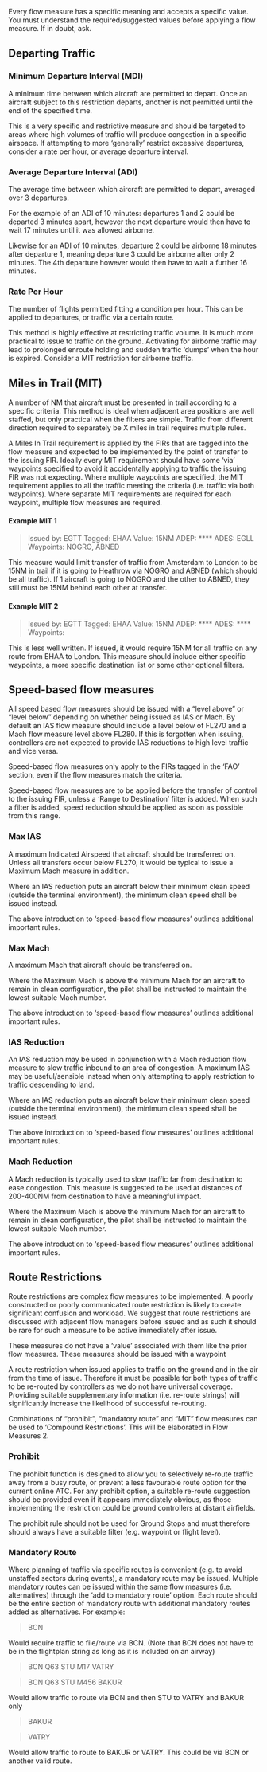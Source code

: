 Every flow measure has a specific meaning and accepts a specific value. You must understand the required/suggested values before applying a flow measure. If in doubt, ask.

## Departing Traffic

### Minimum Departure Interval (MDI)
A minimum time between which aircraft are permitted to depart. Once an aircraft subject to this restriction departs, another is not permitted until the end of the specified time. 

This is a very specific and restrictive measure and should be targeted to areas where high volumes of traffic will produce congestion in a specific airspace. If attempting to more ‘generally’ restrict excessive departures, consider a rate per hour, or average departure interval.

### Average Departure Interval (ADI)
The average time between which aircraft are permitted to depart, averaged over 3 departures. 

For the example of an ADI of 10 minutes: departures 1 and 2 could be departed 3 minutes apart, however the next departure would then have to wait 17 minutes until it was allowed airborne. 

Likewise for an ADI of 10 minutes, departure 2 could be airborne 18 minutes after departure 1, meaning departure 3 could be airborne after only 2 minutes. The 4th departure however would then have to wait a further 16 minutes.

### Rate Per Hour
The number of flights permitted fitting a condition per hour. This can be applied to departures, or traffic via a certain route. 

This method is highly effective at restricting traffic volume. It is much more practical to issue to traffic on the ground. Activating for airborne traffic may lead to prolonged enroute holding and sudden traffic ‘dumps’ when the hour is expired. Consider a MIT restriction for airborne traffic.

## Miles in Trail (MIT)
A number of NM that aircraft must be presented in trail according to a specific criteria. This method is ideal when adjacent area positions are well staffed, but only practical when the filters are simple. Traffic from different direction required to separately be X miles in trail requires multiple rules.

A Miles In Trail requirement is applied by the FIRs that are tagged into the flow measure and expected to be implemented by the point of transfer to the issuing FIR. Ideally every MIT requirement should have some ‘via’ waypoints specified to avoid it accidentally applying to traffic the issuing FIR was not expecting. Where multiple waypoints are specified, the MIT requirement applies to all the traffic meeting the criteria (i.e. traffic via both waypoints). Where separate MIT requirements are required for each waypoint, multiple flow measures are required.

#### Example MIT 1
>Issued by: EGTT
>Tagged: EHAA
>Value: 15NM
>ADEP: ****
>ADES: EGLL
>Waypoints: NOGRO, ABNED

This measure would limit transfer of traffic from Amsterdam to London to be 15NM in trail if it is going to Heathrow via NOGRO and ABNED (which should be all traffic). If 1 aircraft is going to NOGRO and the other to ABNED, they still must be 15NM behind each other at transfer.

#### Example MIT 2
>Issued by: EGTT
>Tagged: EHAA
>Value: 15NM
>ADEP: ****
>ADES: ****
>Waypoints:

This is less well written. If issued, it would require 15NM for all traffic on any route from EHAA to London. This measure should include either specific waypoints, a more specific destination list or some other optional filters.

## Speed-based flow measures

All speed based flow measures should be issued with a “level above” or “level below” depending on whether being issued as IAS or Mach. By default an IAS flow measure should include a level below of FL270 and a Mach flow measure level above FL280. If this is forgotten when issuing, controllers are not expected to provide IAS reductions to high level traffic and vice versa. 

Speed-based flow measures only apply to the FIRs tagged in the ‘FAO’ section, even if the flow measures match the criteria. 

Speed-based flow measures are to be applied before the transfer of control to the issuing FIR, unless a ‘Range to Destination’ filter is added. When such a filter is added, speed reduction should be applied as soon as possible from this range.

### Max IAS
A maximum Indicated Airspeed that aircraft should be transferred on. Unless all transfers occur below FL270, it would be typical to issue a Maximum Mach measure in addition.

Where an IAS reduction puts an aircraft below their minimum clean speed (outside the terminal environment), the minimum clean speed shall be issued instead.

The above introduction to ‘speed-based flow measures’ outlines additional important rules.

### Max Mach
A maximum Mach that aircraft should be transferred on. 

Where the Maximum Mach is above the minimum Mach for an aircraft to remain in clean configuration, the pilot shall be instructed to maintain the lowest suitable Mach number.

The above introduction to ‘speed-based flow measures’ outlines additional important rules.


### IAS Reduction 
An IAS reduction may be used in conjunction with a Mach reduction flow measure to slow traffic inbound to an area of congestion. A maximum IAS may be useful/sensible instead when only attempting to apply restriction to traffic descending to land.

Where an IAS reduction puts an aircraft below their minimum clean speed (outside the terminal environment), the minimum clean speed shall be issued instead.

The above introduction to ‘speed-based flow measures’ outlines additional important rules.

### Mach Reduction
A Mach reduction is typically used to slow traffic far from destination to ease congestion. This measure is suggested to be used at distances of 200-400NM from destination to have a meaningful impact. 

Where the Maximum Mach is above the minimum Mach for an aircraft to remain in clean configuration, the pilot shall be instructed to maintain the lowest suitable Mach number.

The above introduction to ‘speed-based flow measures’ outlines additional important rules.

## Route Restrictions
Route restrictions are complex flow measures to be implemented. A poorly constructed or poorly communicated route restriction is likely to create significant confusion and workload. We suggest that route restrictions are discussed with adjacent flow managers before issued and as such it should be rare for such a measure to be active immediately after issue.

These measures do not have a ‘value’ associated with them like the prior flow measures. These measures should be issued with a waypoint

A route restriction when issued applies to traffic on the ground and in the air from the time of issue. Therefore it must be possible for both types of traffic to be re-routed by controllers as we do not have universal coverage. Providing suitable supplementary information (i.e. re-route strings) will significantly increase the likelihood of successful re-routing.

Combinations of “prohibit”, “mandatory route” and “MIT” flow measures can be used to ‘Compound Restrictions’. This will be elaborated in Flow Measures 2.

### Prohibit
The prohibit function is designed to allow you to selectively re-route traffic away from a busy route, or prevent a less favourable route option for the current online ATC. For any prohibit option, a suitable re-route suggestion should be provided even if it appears immediately obvious, as those implementing the restriction could be ground controllers at distant airfields.

The prohibit rule should not be used for Ground Stops and must therefore should always have a suitable filter (e.g. waypoint or flight level).

### Mandatory Route
Where planning of traffic via specific routes is convenient (e.g. to avoid unstaffed sectors during events), a mandatory route may be issued. Multiple mandatory routes can be issued within the same flow measures (i.e. alternatives) through the ‘add to mandatory route’ option. Each route should be the entire section of mandatory route with additional mandatory routes added as alternatives. For example:

> BCN

Would require traffic to file/route via BCN. (Note that BCN does not have to be in the flightplan string as long as it is included on an airway)

> BCN Q63 STU M17 VATRY 

>BCN Q63 STU M456 BAKUR

Would allow traffic to route via BCN and then STU to VATRY and BAKUR only

> BAKUR

> VATRY

Would allow traffic to route to BAKUR or VATRY. This could be via BCN or another valid route.

